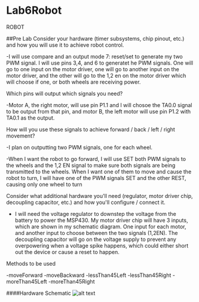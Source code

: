 Lab6Robot
=========

ROBOT


##Pre Lab
Consider your hardware (timer subsystems, chip pinout, etc.) and how you will use it to achieve robot control.

-I will use compare and an output mode 7: reset/set to generate my two PWM signal. I will use pins 3,4, and 6 to generatet he PWM signals.  One will go to one input on the motor driver, one will go to another input on the motor driver, and the other will go to the 1,2 en on the motor driver which will choose if one, or both wheels are receiving power.

Which pins will output which signals you need?

-Motor A, the right motor, will use pin P1.1 and I will chosoe the TA0.0 signal to be output from that pin, and motor B, the left motor will use pin P1.2 with TA0.1 as the output.  

How will you use these signals to achieve forward / back / left / right movement?

-I plan on outputting two PWM signals, one for each wheel.

-When I want the robot to go forward, I will use SET both PWM signals to the wheels and the 1,2 EN signal to make sure both signals are being transmitted to the wheels.  When I want one of them to move and cause the robot to turn, I will have one of the PWM signals SET and the other REST, causing only one wheel to turn

Consider what additional hardware you'll need (regulator, motor driver chip, decoupling capacitor, etc.) and how you'll configure / connect it.

-	I will need the voltage regulator to downstep the voltage from the battery to power the MSP430.  My motor driver chip will have 3 inputs, which are shown in my schematic diagram.  One input for each motor, and another input to choose between the two signals (1,2EN).  The decoupling capacitor will go on the voltage supply to prevent any overpowering when a voltage spike happens, which could either short out the device or cause a reset to happen.


Methods to be used

-moveForward
-moveBackward
-lessThan45Left
-lessThan45Right
-moreThan45Left
-moreThan45Right

####Hardware Schematic
![alt text](http://i61.tinypic.com/2vxoyrt.png)



